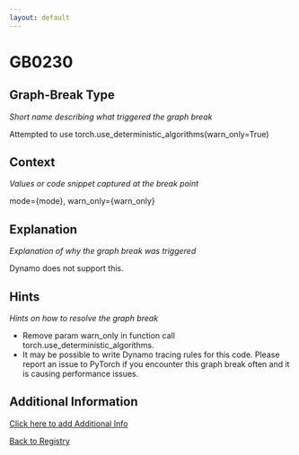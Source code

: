 ```yaml
---
layout: default
---
```

# GB0230

## Graph-Break Type
*Short name describing what triggered the graph break*

Attempted to use torch.use_deterministic_algorithms(warn_only=True)

## Context
*Values or code snippet captured at the break point*

mode={mode}, warn_only={warn_only}

## Explanation
*Explanation of why the graph break was triggered*

Dynamo does not support this.

## Hints
*Hints on how to resolve the graph break*

- Remove param warn_only in function call torch.use_deterministic_algorithms.
- It may be possible to write Dynamo tracing rules for this code. Please report an issue to PyTorch if you encounter this graph break often and it is causing performance issues.


## Additional Information

<!-- ADDITIONAL INFORMATION START - Add custom information below this line -->

<!-- ADDITIONAL INFORMATION END -->


[Click here to add Additional Info](https://github.com/pytorch-labs/compile-graph-break-site/edit/main/docs/gb/gb0230.md)

[Back to Registry](../index.html)
